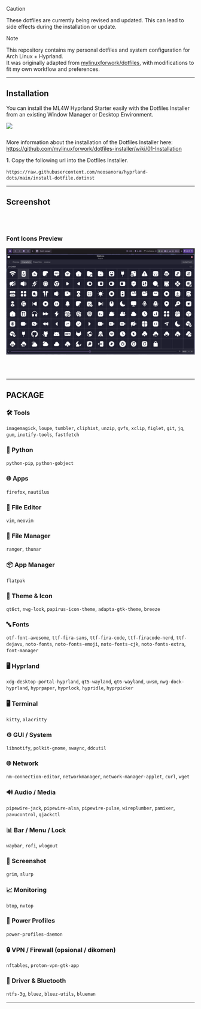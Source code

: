 > [!CAUTION]
> These dotfiles are currently being revised and updated. This can lead to side effects during the installation or update.

> [!NOTE]
>This repository contains my personal dotfiles and system configuration for Arch Linux + Hyprland.  
>It was originally adapted from [mylinuxforwork/dotfiles](https://github.com/mylinuxforwork/dotfiles), with modifications to fit my own workflow and preferences.

---

## Installation

You can install the ML4W Hyprland Starter easily with the Dotfiles Installer from an existing Window Manager or Desktop Environment.

<a href="https://mylinuxforwork.github.io/dotfiles-installer/" target="_blank"><img src="https://mylinuxforwork.github.io/dotfiles-installer/dotfiles-installer-badge.png" style="border:0;margin-bottom:10px"></a>

More information about the installation of the Dotfiles Installer here: https://github.com/mylinuxforwork/dotfiles-installer/wiki/01-Installation

**1**. Copy the following url into the Dotfiles Installer.

```
https://raw.githubusercontent.com/neosanora/hyprland-dots/main/install-dotfile.dotinst
```

---

## Screenshot

<!-- ![First Preview](https://raw.githubusercontent.com/UnFunnyGuy/hyprland-dots/main/screenshots/current_bar.png) -->

<br/>
<br/>

### Font Icons Preview
![Icons Preview](https://raw.githubusercontent.com/neosanora/hyprland-dots/main/screenshots/icons.png)

<br/>
<br/>

---

## PACKAGE

### 🛠 Tools

`imagemagick`, `loupe`, `tumbler`, `cliphist`, `unzip`, `gvfs`, `xclip`, `figlet`, `git`, `jq`, `gum`, `inotify-tools`, `fastfetch`

### 🐍 Python

`python-pip`, `python-gobject`

### 🌐 Apps

`firefox`, `nautilus`

### 📑 File Editor

`vim`, `neovim`

### 📂 File Manager

`ranger`, `thunar`

### 📦 App Manager

`flatpak`

### 🎨 Theme & Icon

`qt6ct`, `nwg-look`, `papirus-icon-theme`, `adapta-gtk-theme`, `breeze`

### 🔤 Fonts

`otf-font-awesome`, `ttf-fira-sans`, `ttf-fira-code`, `ttf-firacode-nerd`,
`ttf-dejavu`, `noto-fonts`, `noto-fonts-emoji`, `noto-fonts-cjk`, `noto-fonts-extra`, `font-manager`

### 🖥 Hyprland

`xdg-desktop-portal-hyprland`, `qt5-wayland`, `qt6-wayland`,
`uwsm`, `nwg-dock-hyprland`, `hyprpaper`, `hyprlock`, `hypridle`, `hyprpicker`

### 🖥 Terminal

`kitty`, `alacritty`

### ⚙️ GUI / System

`libnotify`, `polkit-gnome`, `swaync`, `ddcutil`

### 🌐 Network

`nm-connection-editor`, `networkmanager`, `network-manager-applet`, `curl`, `wget`

### 🔊 Audio / Media

`pipewire-jack`, `pipewire-alsa`, `pipewire-pulse`, `wireplumber`, `pamixer`, `pavucontrol`, `qjackctl`

### 📊 Bar / Menu / Lock

`waybar`, `rofi`, `wlogout`

### 📸 Screenshot

`grim`, `slurp`

### 📈 Monitoring

`btop`, `nvtop`

### 🔋 Power Profiles

`power-profiles-daemon`

### 🔒 VPN / Firewall (opsional / dikomen)

`nftables`, `proton-vpn-gtk-app`

### 💽 Driver & Bluetooth

`ntfs-3g`, `bluez`, `bluez-utils`, `blueman`

---